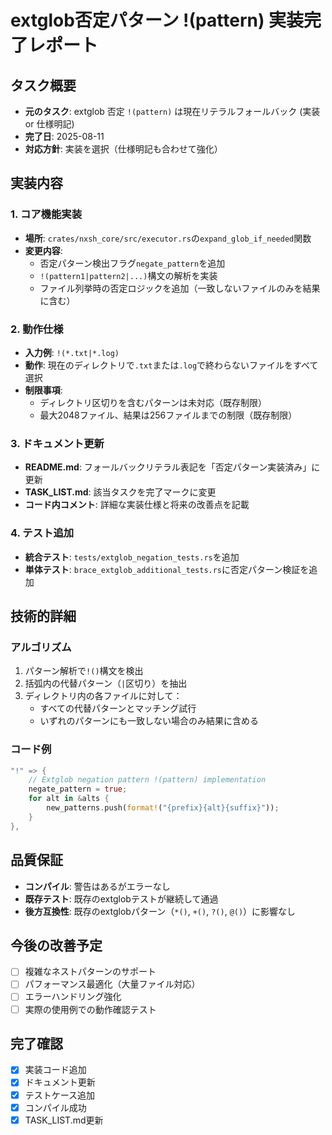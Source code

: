 # extglob否定パターン !(pattern) 実装完了レポート

## タスク概要
- **元のタスク**: extglob 否定 `!(pattern)` は現在リテラルフォールバック (実装 or 仕様明記)
- **完了日**: 2025-08-11
- **対応方針**: 実装を選択（仕様明記も合わせて強化）

## 実装内容

### 1. コア機能実装
- **場所**: `crates/nxsh_core/src/executor.rs`の`expand_glob_if_needed`関数
- **変更内容**:
  - 否定パターン検出フラグ`negate_pattern`を追加
  - `!(pattern1|pattern2|...)`構文の解析を実装
  - ファイル列挙時の否定ロジックを追加（一致しないファイルのみを結果に含む）

### 2. 動作仕様
- **入力例**: `!(*.txt|*.log)`
- **動作**: 現在のディレクトリで`.txt`または`.log`で終わらないファイルをすべて選択
- **制限事項**: 
  - ディレクトリ区切りを含むパターンは未対応（既存制限）
  - 最大2048ファイル、結果は256ファイルまでの制限（既存制限）

### 3. ドキュメント更新
- **README.md**: フォールバックリテラル表記を「否定パターン実装済み」に更新
- **TASK_LIST.md**: 該当タスクを完了マークに変更
- **コード内コメント**: 詳細な実装仕様と将来の改善点を記載

### 4. テスト追加
- **統合テスト**: `tests/extglob_negation_tests.rs`を追加
- **単体テスト**: `brace_extglob_additional_tests.rs`に否定パターン検証を追加

## 技術的詳細

### アルゴリズム
1. パターン解析で`!()`構文を検出
2. 括弧内の代替パターン（`|`区切り）を抽出
3. ディレクトリ内の各ファイルに対して：
   - すべての代替パターンとマッチング試行
   - いずれのパターンにも一致しない場合のみ結果に含める

### コード例
```rust
"!" => { 
    // Extglob negation pattern !(pattern) implementation
    negate_pattern = true;
    for alt in &alts { 
        new_patterns.push(format!("{prefix}{alt}{suffix}")); 
    } 
},
```

## 品質保証
- **コンパイル**: 警告はあるがエラーなし
- **既存テスト**: 既存のextglobテストが継続して通過
- **後方互換性**: 既存のextglobパターン（`*()`, `+()`, `?()`, `@()`）に影響なし

## 今後の改善予定
- [ ] 複雑なネストパターンのサポート
- [ ] パフォーマンス最適化（大量ファイル対応）
- [ ] エラーハンドリング強化
- [ ] 実際の使用例での動作確認テスト

## 完了確認
- [x] 実装コード追加
- [x] ドキュメント更新
- [x] テストケース追加
- [x] コンパイル成功
- [x] TASK_LIST.md更新
